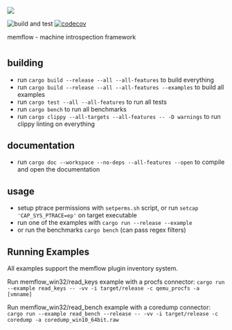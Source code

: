 ![](docs/logo.png)

![build and test](https://github.com/memflow/memflow/workflows/Build%20and%20test/badge.svg?branch=dev)
[![codecov](https://codecov.io/gh/memflow/memflow/branch/master/graph/badge.svg?token=XT7R158N6W)](https://codecov.io/gh/memflow/memflow)

memflow - machine introspection framework

#

## building
- run `cargo build --release --all --all-features` to build everything
- run `cargo build --release --all --all-features --examples` to build all examples
- run `cargo test --all --all-features` to run all tests
- run `cargo bench` to run all benchmarks
- run `cargo clippy --all-targets --all-features -- -D warnings` to run clippy linting on everything

## documentation
- run `cargo doc --workspace --no-deps --all-features --open` to compile and open the documentation

## usage
- setup ptrace permissions with `setperms.sh` script, or run `setcap 'CAP_SYS_PTRACE=ep'` on target executable
- run one of the examples with `cargo run --release --example`
- or run the benchmarks `cargo bench` (can pass regex filters)

## Running Examples

All examples support the memflow plugin inventory system.

Run memflow_win32/read_keys example with a procfs connector:
`cargo run --example read_keys -- -vv -i target/release -c qemu_procfs -a [vmname]`

Run memflow_win32/read_bench example with a coredump connector:
`cargo run --example read_bench --release -- -vv -i target/release -c coredump -a coredump_win10_64bit.raw`
